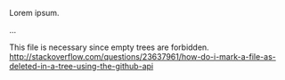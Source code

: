 Lorem ipsum.

...

This file is necessary since empty trees are forbidden.
http://stackoverflow.com/questions/23637961/how-do-i-mark-a-file-as-deleted-in-a-tree-using-the-github-api